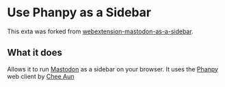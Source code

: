 # Use Phanpy as a Sidebar

This exta was forked from [webextension-mastodon-as-a-sidebar](https://github.com/soapdog/webextension-mastodon-as-a-sidebar).

## What it does

Allows it to run [Mastodon](https://mastodon.social) as a sidebar on your browser. It uses the [Phanpy](https://Phanpy.social) web client by [Chee Aun](https://github.com/cheeaun)
